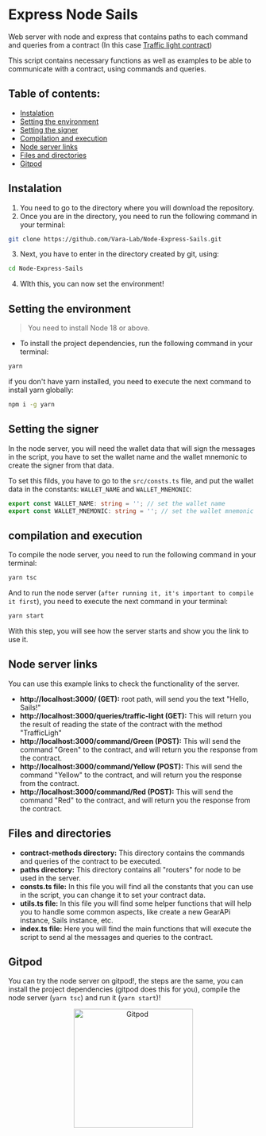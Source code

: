 # Express Node Sails

Web server with node and express that contains paths to each command and queries from a contract (In this case [Traffic light contract](https://github.com/Vara-Lab/traffic-light-integration/tree/main/traffic_light_contract))

This script contains necessary functions as well as examples to be able to communicate with a contract, using commands and queries.

## Table of contents:

- [Instalation](#instalation)
- [Setting the environment](#setting-the-environment)
- [Setting the signer](#setting-the-signer)
- [Compilation and execution](#compilation-and-execution)
- [Node server links](#node-server-links)
- [Files and directories](#files-and-directories)
- [Gitpod](#gitpod)

## Instalation

1. You need to go to the directory where you will download the repository.
2. Once you are in the directory, you need to run the following command in your terminal:

```bash
git clone https://github.com/Vara-Lab/Node-Express-Sails.git
```

3. Next, you have to enter in the directory created by git, using:

```bash
cd Node-Express-Sails
```

4. WIth this, you can now set the environment!

## Setting the environment

> You need to install Node 18 or above.

- To install the project dependencies, run the following command in your terminal:

```bash
yarn
```

if you don't have yarn installed, you need to execute the next command to install yarn globally:

```bash
npm i -g yarn
```

## Setting the signer

In the node server, you will need the wallet data that will sign the messages in the script, you have to set the wallet name and the wallet mnemonic to create the signer from that data.

To set this filds, you have to go to the `src/consts.ts` file, and put the wallet data in the constants: `WALLET_NAME` and `WALLET_MNEMONIC`:

```typescript
export const WALLET_NAME: string = ''; // set the wallet name
export const WALLET_MNEMONIC: string = ''; // set the wallet mnemonic
```

## compilation and execution

To compile the node server, you need to run the following command in your terminal:

```bash
yarn tsc
```

And to run the node server (`after running it, it's important to compile it first`), you need to execute the next command in your terminal:

```bash
yarn start
```

With this step, you will see how the server starts and show you the link to use it.

## Node server links

You can use this example links to check the functionality of the server.

- **http://localhost:3000/ (GET):** root path, will send you the text "Hello, Sails!"
- **http://localhost:3000/queries/traffic-light (GET):** This will return you the result of reading the state of the contract with the method "TrafficLigh"
- **http://localhost:3000/command/Green (POST):** This will send the command "Green" to the contract, and will return you the response from the contract.
- **http://localhost:3000/command/Yellow (POST):** This will send the command "Yellow" to the contract, and will return you the response from the contract.
- **http://localhost:3000/command/Red (POST):** This will send the command "Red" to the contract, and will return you the response from the contract.

## Files and directories

- **contract-methods directory:** This directory contains the commands and queries of the contract to be executed.
- **paths directory:** This directory contains all "routers" for node to be used in the server.
- **consts.ts file:** In this file you will find all the constants that you can use in the script, you can change it to set your contract data.
- **utils.ts file:** In this file you will find some helper functions that will help you to handle some common aspects, like create a new GearAPi instance, Sails instance, etc.
- **index.ts file:** Here you will find the main functions that will execute the script to send al the messages and queries to the contract.

## Gitpod

You can try the node server on gitpod!, the steps are the same, you can install the project dependencies (gitpod does this for you), compile the node server (`yarn tsc`) and run it (`yarn start`)!

<p align="center">
  <a href="https://gitpod.io/#https://github.com/Vara-Lab/Node-Express-Sails.git" target="_blank">
    <img src="https://gitpod.io/button/open-in-gitpod.svg" width="240" alt="Gitpod">
  </a>
</p>